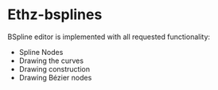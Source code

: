 Ethz-bsplines
=============

BSpline editor is implemented with all requested functionality:

* Spline Nodes
* Drawing the curves
* Drawing construction
* Drawing Bézier nodes


